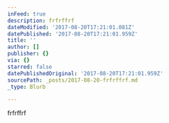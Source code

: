 ```yaml
---
inFeed: true
description: frfrffrf
dateModified: '2017-08-20T17:21:01.081Z'
datePublished: '2017-08-20T17:21:01.959Z'
title: ''
author: []
publisher: {}
via: {}
starred: false
datePublishedOriginal: '2017-08-20T17:21:01.959Z'
sourcePath: _posts/2017-08-20-frfrffrf.md
_type: Blurb

---
```

frfrffrf